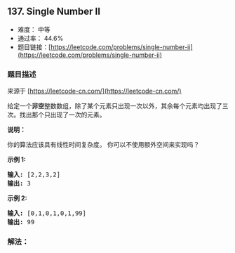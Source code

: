## 137. Single Number II

- 难度： 中等
- 通过率： 44.6%
- 题目链接：[https://leetcode.com/problems/single-number-ii](https://leetcode.com/problems/single-number-ii)


### 题目描述

来源于 [https://leetcode-cn.com/](https://leetcode-cn.com/)

<p>给定一个<strong>非空</strong>整数数组，除了某个元素只出现一次以外，其余每个元素均出现了三次。找出那个只出现了一次的元素。</p>

<p><strong>说明：</strong></p>

<p>你的算法应该具有线性时间复杂度。 你可以不使用额外空间来实现吗？</p>

<p><strong>示例 1:</strong></p>

<pre><strong>输入:</strong> [2,2,3,2]
<strong>输出:</strong> 3
</pre>

<p><strong>示例&nbsp;2:</strong></p>

<pre><strong>输入:</strong> [0,1,0,1,0,1,99]
<strong>输出:</strong> 99</pre>


### 解法：